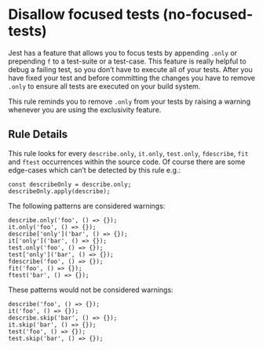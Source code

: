 Disallow focused tests (no-focused-tests)
=========================================

Jest has a feature that allows you to focus tests by appending `.only` or prepending `f` to a test-suite or a test-case. This feature is really helpful to debug a failing test, so you don’t have to execute all of your tests. After you have fixed your test and before committing the changes you have to remove `.only` to ensure all tests are executed on your build system.

This rule reminds you to remove `.only` from your tests by raising a warning whenever you are using the exclusivity feature.

Rule Details
------------

This rule looks for every `describe.only`, `it.only`, `test.only`, `fdescribe`, `fit` and `ftest` occurrences within the source code. Of course there are some edge-cases which can’t be detected by this rule e.g.:

    const describeOnly = describe.only;
    describeOnly.apply(describe);

The following patterns are considered warnings:

    describe.only('foo', () => {});
    it.only('foo', () => {});
    describe['only']('bar', () => {});
    it['only']('bar', () => {});
    test.only('foo', () => {});
    test['only']('bar', () => {});
    fdescribe('foo', () => {});
    fit('foo', () => {});
    ftest('bar', () => {});

These patterns would not be considered warnings:

    describe('foo', () => {});
    it('foo', () => {});
    describe.skip('bar', () => {});
    it.skip('bar', () => {});
    test('foo', () => {});
    test.skip('bar', () => {});
